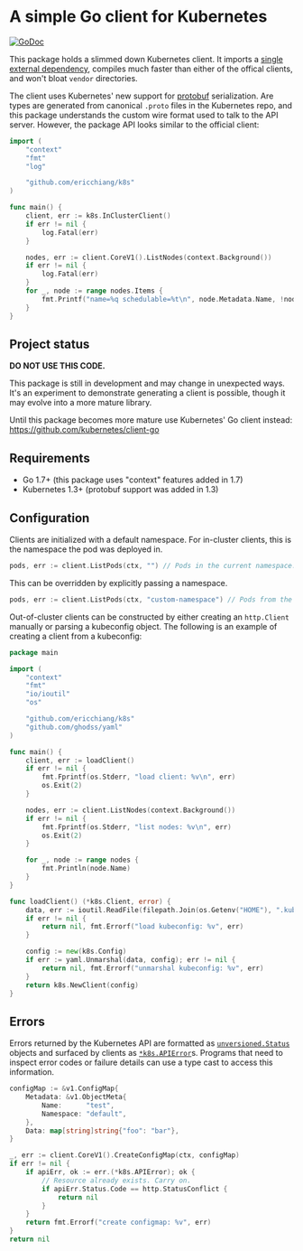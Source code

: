 # A simple Go client for Kubernetes

[![GoDoc](https://godoc.org/github.com/ericchiang/k8s?status.svg)](https://godoc.org/github.com/ericchiang/k8s)

This package holds a slimmed down Kubernetes client. It imports a [single external dependency][gogo-proto], compiles much faster than either of the offical clients, and won't bloat `vendor` directories.

The client uses Kubernetes' new support for [protobuf][protobuf] serialization. Are types are generated from canonical `.proto` files in the Kubernetes repo, and this package understands the custom wire format used to talk to the API server. However, the package API looks similar to the official client:

```go
import (
    "context"
    "fmt"
    "log"

    "github.com/ericchiang/k8s"
)

func main() {
    client, err := k8s.InClusterClient()
    if err != nil {
        log.Fatal(err)
    }

    nodes, err := client.CoreV1().ListNodes(context.Background())
    if err != nil {
        log.Fatal(err)
    }
    for _, node := range nodes.Items {
        fmt.Printf("name=%q schedulable=%t\n", node.Metadata.Name, !node.Spec.Unschedulable)
    }
}
```

## Project status

__DO NOT USE THIS CODE.__

This package is still in development and may change in unexpected ways. It's an experiment to demonstrate generating a client is possible, though it may evolve into a more mature library.

Until this package becomes more mature use Kubernetes' Go client instead: https://github.com/kubernetes/client-go

## Requirements

* Go 1.7+ (this package uses "context" features added in 1.7)
* Kubernetes 1.3+ (protobuf support was added in 1.3)

## Configuration

Clients are initialized with a default namespace. For in-cluster clients, this is the namespace the pod was deployed in.

```go
pods, err := client.ListPods(ctx, "") // Pods in the current namespace.
```

This can be overridden by explicitly passing a namespace.

```go
pods, err := client.ListPods(ctx, "custom-namespace") // Pods from the "custom-namespace"
```

Out-of-cluster clients can be constructed by either creating an `http.Client` manually or parsing a kubeconfig object. The following is an example of creating a client from a kubeconfig:

```go
package main

import (
    "context"
    "fmt"
    "io/ioutil"
    "os"

    "github.com/ericchiang/k8s"
    "github.com/ghodss/yaml"
)

func main() {
    client, err := loadClient()
    if err != nil {
        fmt.Fprintf(os.Stderr, "load client: %v\n", err)
        os.Exit(2)
    }

    nodes, err := client.ListNodes(context.Background())
    if err != nil {
        fmt.Fprintf(os.Stderr, "list nodes: %v\n", err)
        os.Exit(2)
    }

    for _, node := range nodes {
        fmt.Println(node.Name)
    }
}

func loadClient() (*k8s.Client, error) {
    data, err := ioutil.ReadFile(filepath.Join(os.Getenv("HOME"), ".kube/config"))
    if err != nil {
        return nil, fmt.Errorf("load kubeconfig: %v", err)
    }

    config := new(k8s.Config)
    if err := yaml.Unmarshal(data, config); err != nil {
        return nil, fmt.Errorf("unmarshal kubeconfig: %v", err)
    }
    return k8s.NewClient(config)
}
```

## Errors

Errors returned by the Kubernetes API are formatted as [`unversioned.Status`][unversioned-status] objects and surfaced by clients as [`*k8s.APIError`][k8s-error]s. Programs that need to inspect error codes or failure details can use a type cast to access this information.

```go
configMap := &v1.ConfigMap{
    Metadata: &v1.ObjectMeta{
        Name:      "test",
        Namespace: "default",
    },
    Data: map[string]string{"foo": "bar"},
}

_, err := client.CoreV1().CreateConfigMap(ctx, configMap)
if err != nil {
    if apiErr, ok := err.(*k8s.APIError); ok {
        // Resource already exists. Carry on.
        if apiErr.Status.Code == http.StatusConflict {
            return nil
        }
    }
    return fmt.Errorf("create configmap: %v", err)
}
return nil
```

[gogo-proto]: https://godoc.org/github.com/gogo/protobuf/proto
[protobuf]: https://developers.google.com/protocol-buffers/
[unversioned-status]: https://godoc.org/github.com/ericchiang/k8s/api/unversioned#Status
[k8s-error]: https://godoc.org/github.com/ericchiang/k8s#APIError

